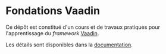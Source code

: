 # Fondations Vaadin

Ce dépôt est constitué d'un cours et de travaux pratiques pour l'apprentissage du _framework_ [Vaadin](https://vaadin.com/).

Les détails sont disponibles dans la [documentation](https://formations.github.io/vaadin-foundations/).
